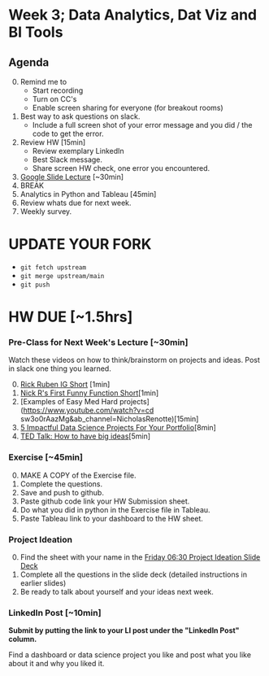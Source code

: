 # Week 3; Data Analytics, Dat Viz and BI Tools 


## Agenda 
0. Remind me to 
	* Start recording
	* Turn on CC's 
	* Enable screen sharing for everyone (for breakout rooms)
0. Best way to ask questions on slack. 
    * Include a full screen shot of your error message and you did / the code to get the error.  
0. Review HW  [15min]
    * Review exemplary LinkedIn 
    * Best Slack message. 
    * Share screen HW check, one error you encountered. 
0. [Google Slide Lecture](https://docs.google.com/presentation/d/1Z6SShSi8QSN4px6FbAGc8EO_VcYZ6Lo9a9_ihC8d7lY/edit?usp=sharing) [~30min]
0. BREAK
0. Analytics in Python and Tableau [45min]
0. Review whats due for next week. 
0. Weekly survey. 

# UPDATE YOUR FORK
* `git fetch upstream`
* `git merge upstream/main`
* `git push`


# HW DUE [~1.5hrs]
### Pre-Class for Next Week's Lecture [~30min]

Watch these videos on how to think/brainstorm on projects and ideas. Post in slack one thing you learned. 

0. [Rick Ruben IG Short](https://www.instagram.com/screenwritinginla/reel/C0Qe8vMOGHH/) [1min]
0. [Nick R's First Funny Function Short](https://www.youtube.com/shorts/FXiLOfout3Y)[1min]
0. [Examples of Easy Med Hard projects](https://www.youtube.com/watch?v=cd sw3o0rAazMg&ab_channel=NicholasRenotte)[15min]
0. [5 Impactful Data Science Projects For Your Portfolio](https://www.youtube.com/watch?v=QMP858aZcow&ab_channel=KenJee)[8min]
0. [TED Talk: How to have big ideas](https://www.youtube.com/watch?v=mtn31hh6kU4&ab_channel=TEDArchive)[5min]

### Exercise [~45min]
0. MAKE A COPY of the Exercise file.
0. Complete the questions.
0. Save and push to github.
0. Paste github code link your HW Submission sheet. 
0. Do what you did in python in the Exercise file in Tableau. 
0. Paste Tableau link to your dashboard to the HW sheet. 


### Project Ideation
0. Find the sheet with your name in the [Friday 06:30 Project Ideation Slide Deck](https://docs.google.com/presentation/d/1X03BlDVz-FBOWvfrh-K0tHlOnNhrAjh7y0oRjVSG7Iw/edit#slide=id.g2fe36577cca_0_931)
0. Complete all the questions in the slide deck (detailed instructions in earlier slides)
0. Be ready to talk about yourself and your ideas next week. 

### LinkedIn Post [~10min]
__Submit by putting the link to your LI post under the "LinkedIn Post" column.__

Find a dashboard or data science project you like and post what you like about it and why you liked it.
